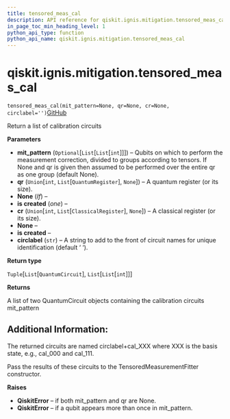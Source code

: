 ```yaml
---
title: tensored_meas_cal
description: API reference for qiskit.ignis.mitigation.tensored_meas_cal
in_page_toc_min_heading_level: 1
python_api_type: function
python_api_name: qiskit.ignis.mitigation.tensored_meas_cal
---
```


# qiskit.ignis.mitigation.tensored\_meas\_cal

<span id="qiskit.ignis.mitigation.tensored_meas_cal" />

`tensored_meas_cal(mit_pattern=None, qr=None, cr=None, circlabel='')`[GitHub](https://github.com/qiskit-community/qiskit-ignis/tree/stable/0.7/qiskit/ignis/mitigation/measurement/circuits.py "view source code")

Return a list of calibration circuits

**Parameters**

*   **mit\_pattern** (`Optional`\[`List`\[`List`\[`int`]]]) – Qubits on which to perform the measurement correction, divided to groups according to tensors. If None and qr is given then assumed to be performed over the entire qr as one group (default None).
*   **qr** (`Union`\[`int`, `List`\[`QuantumRegister`], `None`]) – A quantum register (or its size).
*   **None** (*If*) –
*   **is created** (*one*) –
*   **cr** (`Union`\[`int`, `List`\[`ClassicalRegister`], `None`]) – A classical register (or its size).
*   **None** –
*   **is created** –
*   **circlabel** (`str`) – A string to add to the front of circuit names for unique identification (default ‘ ‘).

**Return type**

`Tuple`\[`List`\[`QuantumCircuit`], `List`\[`List`\[`int`]]]

**Returns**

A list of two QuantumCircuit objects containing the calibration circuits mit\_pattern

## Additional Information:

The returned circuits are named circlabel+cal\_XXX where XXX is the basis state, e.g., cal\_000 and cal\_111.

Pass the results of these circuits to the TensoredMeasurementFitter constructor.

**Raises**

*   **QiskitError** – if both mit\_pattern and qr are None.
*   **QiskitError** – if a qubit appears more than once in mit\_pattern.

